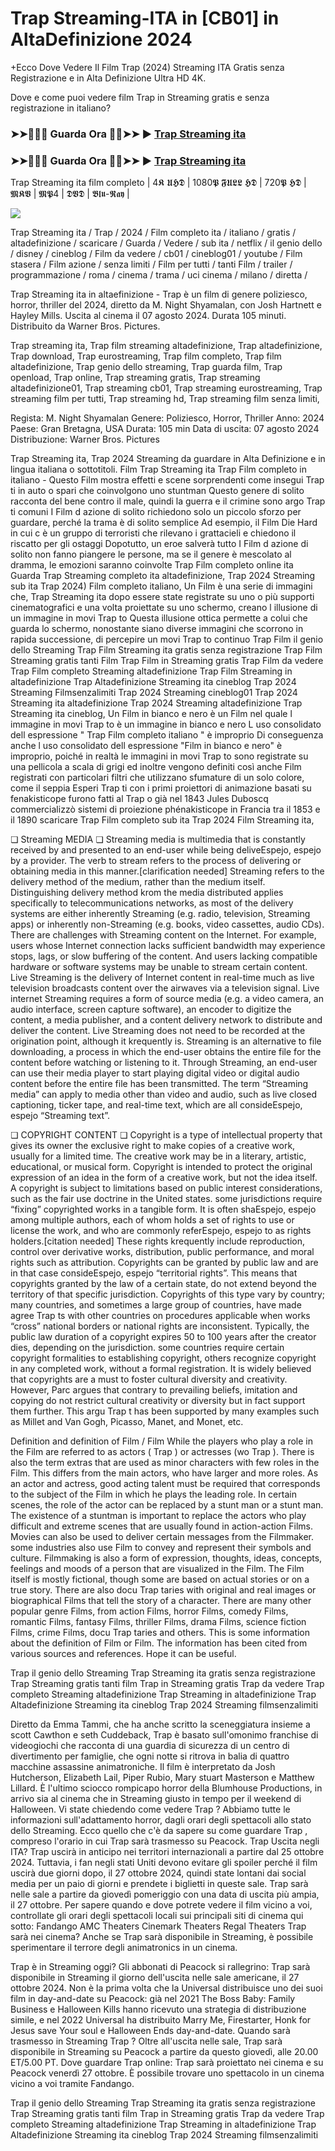 # Trap Streaming-ITA in [CB01] in AltaDefinizione 2024

+Ecco Dove Vedere Il Film Trap (2024) Streaming ITA Gratis senza Registrazione e in Alta Definizione Ultra HD 4K.

Dove e come puoi vedere film Trap in Streaming gratis e senza registrazione in italiano?

### ➤➤🔴✅📱 Guarda Ora 🔴✅➤➤ ► [Trap Streaming ita](https://t.co/0FZBZQvrTM)

### ➤➤🔴✅📱 Guarda Ora 🔴✅➤➤ ► [Trap Streaming ita](https://t.co/0FZBZQvrTM)

Trap Streaming ita film completo
| 4𝕶 𝖀𝕳𝕯 | 1080𝕻 𝕱𝖀𝕷𝕷 𝕳𝕯 | 720𝕻 𝕳𝕯 | 𝕸𝕶𝖁 | 𝕸𝕻4 | 𝕯𝖁𝕯 | 𝕭𝖑𝖚-𝕽𝖆𝖞 |

<p dir="auto"><a href="https://t.co/0FZBZQvrTM" title="PLAYNOW" rel="nofollow"><img src="https://i.imgur.com/jhNGoEt.gif" style="max-width: 100%;"></a></p>

Trap Streaming ita / Trap / 2024 / Film completo ita / italiano / gratis / altadefinizione / scaricare / Guarda / Vedere / sub ita / netflix / il genio dello / disney / cineblog / Film da vedere / cb01 / cineblog01 / youtube / Film stasera / Film azione / senza limiti / Film per tutti / tanti Film / trailer / programmazione / roma / cinema / trama / uci cinema / milano / diretta /

Trap Streaming ita in altaefinizione - Trap è un film di genere poliziesco, horror, thriller del 2024, diretto da M. Night Shyamalan, con Josh Hartnett e Hayley Mills. Uscita al cinema il 07 agosto 2024. Durata 105 minuti. Distribuito da Warner Bros. Pictures.

Trap streaming ita, Trap film streaming altadefinizione, Trap altadefinizione, Trap download, Trap eurostreaming, Trap film completo, Trap film altadefinizione, Trap genio dello streaming, Trap guarda film, Trap openload, Trap online, Trap streaming gratis, Trap streaming altadefinizione01, Trap streaming cb01, Trap streaming eurostreaming, Trap streaming film per tutti, Trap streaming hd, Trap streaming film senza limiti,

Regista: M. Night Shyamalan
Genere: Poliziesco, Horror, Thriller
Anno: 2024
Paese: Gran Bretagna, USA
Durata: 105 min
Data di uscita: 07 agosto 2024
Distribuzione: Warner Bros. Pictures

Trap Streaming ita, Trap 2024 Streaming da guardare in Alta Definizione e in lingua italiana o sottotitoli. Film Trap Streaming ita Trap Film completo in italiano - Questo Film mostra effetti e scene sorprendenti come insegui Trap ti in auto o spari che coinvolgono uno stuntman Questo genere di solito racconta del bene contro il male, quindi la guerra e il crimine sono argo Trap ti comuni I Film d azione di solito richiedono solo un piccolo sforzo per guardare, perché la trama è di solito semplice Ad esempio, il Film Die Hard in cui c è un gruppo di terroristi che rilevano i grattacieli e chiedono il riscatto per gli ostaggi Dopotutto, un eroe salverà tutto I Film d azione di solito non fanno piangere le persone, ma se il genere è mescolato al dramma, le emozioni saranno coinvolte Trap Film completo online ita Guarda Trap Streaming completo ita altadefinizione, Trap 2024 Streaming sub ita Trap 2024) Film completo italiano, Un Film è una serie di immagini che, Trap Streaming ita dopo essere state registrate su uno o più supporti cinematografici e una volta proiettate su uno schermo, creano l illusione di un immagine in movi Trap to Questa illusione ottica permette a colui che guarda lo schermo, nonostante siano diverse immagini che scorrono in rapida successione, di percepire un movi Trap to continuo Trap Film il genio dello Streaming Trap Film Streaming ita gratis senza registrazione Trap Film Streaming gratis tanti Film Trap Film in Streaming gratis Trap Film da vedere Trap Film completo Streaming altadefinizione Trap Film Streaming in altadefinizione Trap Altadefinizione Streaming ita cineblog Trap 2024 Streaming Filmsenzalimiti Trap 2024 Streaming cineblog01 Trap 2024 Streaming ita altadefinizione Trap 2024 Streaming altadefinizione Trap Streaming ita cineblog, Un Film in bianco e nero è un Film nel quale l immagine in movi Trap to è un immagine in bianco e nero L uso consolidato dell espressione " Trap Film completo italiano " è improprio Di conseguenza anche l uso consolidato dell espressione "Film in bianco e nero" è improprio, poiché in realtà le immagini in movi Trap to sono registrate su una pellicola a scala di grigi ed inoltre vengono definiti così anche Film registrati con particolari filtri che utilizzano sfumature di un solo colore, come il seppia Esperi Trap ti con i primi proiettori di animazione basati su fenakisticope furono fatti al Trap o già nel 1843 Jules Duboscq commercializzò sistemi di proiezione phénakisticope in Francia tra il 1853 e il 1890 scaricare Trap Film completo sub ita Trap 2024 Film Streaming ita,

❏ Streaming MEDIA ❏ 
Streaming media is multimedia that is constantly received by and presented to an end-user while being deliveEspejo, espejo by a provider. The verb to stream refers to the process of delivering or obtaining media in this manner.[clarification needed] Streaming refers to the delivery method of the medium, rather than the medium itself. Distinguishing delivery method krom the media distributed applies specifically to telecommunications networks, as most of the delivery systems are either inherently Streaming (e.g. radio, television, Streaming apps) or inherently non-Streaming (e.g. books, video cassettes, audio CDs). There are challenges with Streaming content on the Internet. For example, users whose Internet connection lacks sufficient bandwidth may experience stops, lags, or slow buffering of the content. And users lacking compatible hardware or software systems may be unable to stream certain content.
Live Streaming is the delivery of Internet content in real-time much as live television broadcasts content over the airwaves via a television signal. Live internet Streaming requires a form of source media (e.g. a video camera, an audio interface, screen capture software), an encoder to digitize the content, a media publisher, and a content delivery network to distribute and deliver the content. Live Streaming does not need to be recorded at the origination point, although it krequently is. Streaming is an alternative to file downloading, a process in which the end-user obtains the entire file for the content before watching or listening to it. Through Streaming, an end-user can use their media player to start playing digital video or digital audio content before the entire file has been transmitted. The term “Streaming media” can apply to media other than video and audio, such as live closed captioning, ticker tape, and real-time text, which are all consideEspejo, espejo “Streaming text”.

❏ COPYRIGHT CONTENT ❏ 
Copyright is a type of intellectual property that gives its owner the exclusive right to make copies of a creative work, usually for a limited time. The creative work may be in a literary, artistic, educational, or musical form. Copyright is intended to protect the original expression of an idea in the form of a creative work, but not the idea itself. A copyright is subject to limitations based on public interest considerations, such as the fair use doctrine in the United states. some jurisdictions require “fixing” copyrighted works in a tangible form. It is often shaEspejo, espejo among multiple authors, each of whom holds a set of rights to use or license the work, and who are commonly referEspejo, espejo to as rights holders.[citation needed] These rights krequently include reproduction, control over derivative works, distribution, public performance, and moral rights such as attribution. Copyrights can be granted by public law and are in that case consideEspejo, espejo “territorial rights”.
This means that copyrights granted by the law of a certain state, do not extend beyond the territory of that specific jurisdiction. Copyrights of this type vary by country; many countries, and sometimes a large group of countries, have made agree Trap ts with other countries on procedures applicable when works “cross” national borders or national rights are inconsistent. Typically, the public law duration of a copyright expires 50 to 100 years after the creator dies, depending on the jurisdiction. some countries require certain copyright formalities to establishing copyright, others recognize copyright in any completed work, without a formal registration. It is widely believed that copyrights are a must to foster cultural diversity and creativity. However, Parc argues that contrary to prevailing beliefs, imitation and copying do not restrict cultural creativity or diversity but in fact support them further. This argu Trap t has been supported by many examples such as Millet and Van Gogh, Picasso, Manet, and Monet, etc.

Definition and definition of Film / Film While the players who play a role in the Film are referred to as actors ( Trap ) or actresses (wo Trap ). There is also the term extras that are used as minor characters with few roles in the Film. This differs from the main actors, who have larger and more roles. As an actor and actress, good acting talent must be required that corresponds to the subject of the Film in which he plays the leading role. In certain scenes, the role of the actor can be replaced by a stunt man or a stunt man. The existence of a stuntman is important to replace the actors who play difficult and extreme scenes that are usually found in action-action Films. Movies can also be used to deliver certain messages from the Filmmaker. some industries also use Film to convey and represent their symbols and culture. Filmmaking is also a form of expression, thoughts, ideas, concepts, feelings and moods of a person that are visualized in the Film. The Film itself is mostly fictional, though some are based on actual stories or on a true story. There are also docu Trap taries with original and real images or biographical Films that tell the story of a character. There are many other popular genre Films, from action Films, horror Films, comedy Films, romantic Films, fantasy Films, thriller Films, drama Films, science fiction Films, crime Films, docu Trap taries and others. This is some information about the definition of Film or Film. The information has been cited from various sources and references. Hope it can be useful.

Trap il genio dello Streaming
Trap Streaming ita gratis senza registrazione
Trap Streaming gratis tanti film
Trap in Streaming gratis
Trap da vedere
Trap completo Streaming altadefinizione
Trap Streaming in altadefinizione
Trap Altadefinizione Streaming ita cineblog
Trap 2024 Streaming filmsenzalimiti

Diretto da Emma Tammi, che ha anche scritto la sceneggiatura insieme a scott Cawthon e seth Cuddeback, Trap è basato sull'omonimo franchise di videogiochi che racconta di una guardia di sicurezza di un centro di divertimento per famiglie, che ogni notte si ritrova in balia di quattro macchine assassine animatroniche. Il film è interpretato da Josh Hutcherson, Elizabeth Lail, Piper Rubio, Mary stuart Masterson e Matthew Lillard. È l'ultimo sciocco rompicapo horror della Blumhouse Productions, in arrivo sia al cinema che in Streaming giusto in tempo per il weekend di Halloween.
Vi state chiedendo come vedere Trap ? Abbiamo tutte le informazioni sull'adattamento horror, dagli orari degli spettacoli allo stato dello Streaming.
Ecco quello che c'è da sapere su come guardare Trap , compreso l'orario in cui Trap sarà trasmesso su Peacock.
Trap Uscita negli ITA? Trap uscirà in anticipo nei territori internazionali a partire dal 25 ottobre 2024. Tuttavia, i fan negli stati Uniti devono evitare gli spoiler perché il film uscirà due giorni dopo, il 27 ottobre 2024, quindi state lontani dai social media per un paio di giorni e prendete i biglietti in queste sale.
Trap sarà nelle sale a partire da giovedì pomeriggio con una data di uscita più ampia, il 27 ottobre. Per sapere quando e dove potrete vedere il film vicino a voi, controllate gli orari degli spettacoli locali sui principali siti di cinema qui sotto:
Fandango AMC Theaters Cinemark Theaters Regal Theaters Trap sarà nei cinema? Anche se Trap sarà disponibile in Streaming, è possibile sperimentare il terrore degli animatronics in un cinema.

Trap è in Streaming oggi?
Gli abbonati di Peacock si rallegrino: Trap sarà disponibile in Streaming il giorno dell'uscita nelle sale americane, il 27 ottobre 2024. Non è la prima volta che la Universal distribuisce uno dei suoi film in day-and-date su Peacock: già nel 2021 The Boss Baby: Family Business e Halloween Kills hanno ricevuto una strategia di distribuzione simile, e nel 2022 Universal ha distribuito Marry Me, Firestarter, Honk for Jesus save Your soul e Halloween Ends day-and-date.
Quando sarà trasmesso in Streaming Trap ? Oltre all'uscita nelle sale, Trap sarà disponibile in Streaming su Peacock a partire da questo giovedì, alle 20.00 ET/5.00 PT.
Dove guardare Trap online: Trap sarà proiettato nei cinema e su Peacock venerdì 27 ottobre. È possibile trovare uno spettacolo in un cinema vicino a voi tramite Fandango.

Trap il genio dello Streaming
Trap Streaming ita gratis senza registrazione
Trap Streaming gratis tanti film
Trap in Streaming gratis
Trap da vedere
Trap completo Streaming altadefinizione
Trap Streaming in altadefinizione
Trap Altadefinizione Streaming ita cineblog
Trap 2024 Streaming filmsenzalimiti
